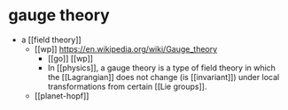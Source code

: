 # gauge theory

- a [[field theory]]
  - [[wp]] https://en.wikipedia.org/wiki/Gauge_theory
    - [[go]] [[wp]]
    - In [[physics]], a gauge theory is a type of field theory in which the [[Lagrangian]] does not change (is [[invariant]]) under local transformations from certain [[Lie groups]]. 
  - [[planet-hopf]]

